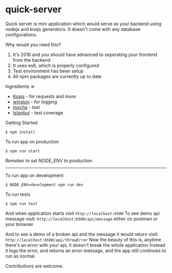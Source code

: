 # quick-server

Quick server is mini application which would serve as your backend using nodejs and koajs generators.
It doesn't come with any database configurations.

Why would you need this?
 1. It's 2016 and you should have advanced to seperating your frontend from the backend
 2. It uses es6, which is properly configured
 3. Test environment has been setup
 4. All npm packages are currently up to date

Ingredients =>
  * [Koajs](https://github.com/koajs/koa) - for requests and more
  * [winston](https://github.com/winstonjs/winston) - for logging
  * [mocha](https://mochajs.org/) - test
  * [Istanbul](https://github.com/gotwarlost/istanbul) - test coverage

Getting Started
  
```
$ npm install
```
To run app on production
```
$ npm run start
```
*Remeber to set NODE_ENV to production*

-------
To run app on development
```
$ NODE_ENV=development npm run dev
```

To run tests
```
$ npm run test
```

And when application starts
*visit `http://localhost:6500`*
To see demo api message visit:
*`http://localhost:6500/api/message`* either on postman or your browser

And to see a demo of a broken api and the message it would return
visit:
*`http://localhost:6500/api/throwError`*
Now the beauty of this is, anytime there's an error with your api, it doesn't break the whole application
Instead it logs the error, and returns an error message, and the app still continues to run as normal.

Contributions are welcome.

